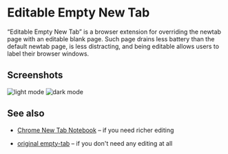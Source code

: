 # Editable Empty New Tab

“Editable Empty New Tab” is a browser extension for overriding the newtab page
with an editable blank page. Such page drains less battery than the default
newtab page, is less distracting, and being editable allows users to label
their browser windows.

## Screenshots

![light mode](https://user-images.githubusercontent.com/300342/98470358-5f001380-21e5-11eb-8667-4b74d45a3d0b.png)
![dark mode](https://user-images.githubusercontent.com/300342/98470360-5f98aa00-21e5-11eb-8926-dfbcb1c10110.png)

## See also

* [Chrome New Tab Notebook](https://github.com/maxbeier/chrome-blank-tab) – if
  you need richer editing

* [original empty-tab](https://github.com/karlerikjonatan/empty-tab) – if you
  don't need any editing at all
